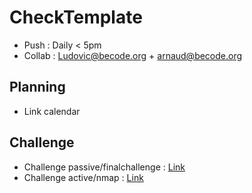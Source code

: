 # CheckTemplate

* Push : Daily < 5pm
* Collab : Ludovic@becode.org + arnaud@becode.org

## Planning

* Link calendar

## Challenge

* Challenge passive/finalchallenge : [Link](Challenge/...)
* Challenge active/nmap : [Link](Challenge/...)
